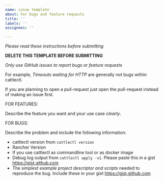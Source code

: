 ```yaml
---
name: issue template
about: For bugs and feature requests
title: ''
labels: ''
assignees: ''

---
```


_Please read these instructions before submitting_

**DELETE THIS TEMPLATE BEFORE SUBMITTING**

_Only use GitHub issues to report bugs or feature requests_

For example, _Timeouts waiting for HTTP_ are generally not bugs within cattlectl.

If you are planning to open a pull-request just open the pull-request instead of making an issue first.

FOR FEATURES:

Describe the feature you want and your use case _clearly_.

FOR BUGS:

Describe the problem and include the following information:

- cattlectl version from `cattlectl version`
- Rancher Version
- If you use cattlectl as commandline tool or as docker image
- Debug log output from `cattlectl apply -v1`.
  Please paste this in a gist https://gist.github.com
- The _simplest example project descriptor and scripts_ needed to
  reproduce the bug. Include these in your gist https://gist.github.com
